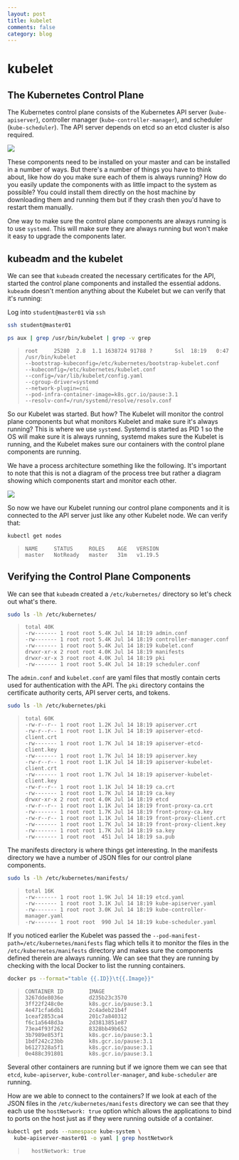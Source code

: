 ```yaml
---
layout: post
title: kubelet
comments: false
category: blog
---
```

# kubelet


## The Kubernetes Control Plane

The Kubernetes control plane consists of the Kubernetes API server (`kube-apiserver`), controller manager
(`kube-controller-manager`), and scheduler (`kube-scheduler`). The API server depends on etcd so an etcd cluster is
also required.


![](images/kubernetes-architecture.png)


These components need to be installed on your master and can be installed in a number of ways. But there's a number of
things you have to think about, like how do you make sure each of them is always running? How do you easily update the
components with as little impact to the system as possible? You could install them directly on the host machine by
downloading them and running them but if they crash then you'd have to restart them manually.

One way to make sure the control plane components are always running is to use `systemd`. This will make sure they are
always running but won't make it easy to upgrade the components later.

## kubeadm and the kubelet

We can see that `kubeadm` created the necessary certificates for the API, started the control plane components and
installed the essential addons. `kubeadm` doesn't mention anything about the Kubelet but we can verify that it's
running:

Log into `student@master01` via `ssh`

```bash
ssh student@master01
```

```bash
ps aux | grep /usr/bin/kubelet | grep -v grep
```
> ```
> root     25280  2.8  1.1 1638724 91788 ?       Ssl  18:19   0:47 /usr/bin/kubelet
> --bootstrap-kubeconfig=/etc/kubernetes/bootstrap-kubelet.conf
> --kubeconfig=/etc/kubernetes/kubelet.conf
> --config=/var/lib/kubelet/config.yaml
> --cgroup-driver=systemd
> --network-plugin=cni
> --pod-infra-container-image=k8s.gcr.io/pause:3.1
> --resolv-conf=/run/systemd/resolve/resolv.conf
> ```

So our Kubelet was started. But how? The Kubelet will monitor the control plane components but what monitors Kubelet
and make sure it's always running? This is where we use `systemd`. Systemd is started as PID 1 so the OS will make sure
it is always running, systemd makes sure the Kubelet is running, and the Kubelet makes sure our containers with the
control plane components are running.

We have a process architecture something like the following. It's important to note that this is not a diagram of the
process tree but rather a diagram showing which components start and monitor each other.

![](images/systemd.png)

So now we have our Kubelet running our control plane components and it is connected to the API server just like any
other Kubelet node. We can verify that:

```bash
kubectl get nodes
```
> ```
> NAME     STATUS     ROLES    AGE   VERSION
> master   NotReady   master   31m   v1.19.5
> ```
>
## Verifying the Control Plane Components

We can see that `kubeadm` created a `/etc/kubernetes/` directory so let's check out what's there.

```bash
sudo ls -lh /etc/kubernetes/
```

> ```
> total 40K
> -rw------- 1 root root 5.4K Jul 14 18:19 admin.conf
> -rw------- 1 root root 5.4K Jul 14 18:19 controller-manager.conf
> -rw------- 1 root root 5.4K Jul 14 18:19 kubelet.conf
> drwxr-xr-x 2 root root 4.0K Jul 14 18:19 manifests
> drwxr-xr-x 3 root root 4.0K Jul 14 18:19 pki
> -rw------- 1 root root 5.4K Jul 14 18:19 scheduler.conf
> ```

The `admin.conf` and `kubelet.conf` are yaml files that mostly contain certs used for authentication with the API. The
`pki` directory contains the certificate authority certs, API server certs, and tokens.

```bash
sudo ls -lh /etc/kubernetes/pki
```

> ```
> total 60K
> -rw-r--r-- 1 root root 1.2K Jul 14 18:19 apiserver.crt
> -rw-r--r-- 1 root root 1.1K Jul 14 18:19 apiserver-etcd-client.crt
> -rw------- 1 root root 1.7K Jul 14 18:19 apiserver-etcd-client.key
> -rw------- 1 root root 1.7K Jul 14 18:19 apiserver.key
> -rw-r--r-- 1 root root 1.1K Jul 14 18:19 apiserver-kubelet-client.crt
> -rw------- 1 root root 1.7K Jul 14 18:19 apiserver-kubelet-client.key
> -rw-r--r-- 1 root root 1.1K Jul 14 18:19 ca.crt
> -rw------- 1 root root 1.7K Jul 14 18:19 ca.key
> drwxr-xr-x 2 root root 4.0K Jul 14 18:19 etcd
> -rw-r--r-- 1 root root 1.1K Jul 14 18:19 front-proxy-ca.crt
> -rw------- 1 root root 1.7K Jul 14 18:19 front-proxy-ca.key
> -rw-r--r-- 1 root root 1.1K Jul 14 18:19 front-proxy-client.crt
> -rw------- 1 root root 1.7K Jul 14 18:19 front-proxy-client.key
> -rw------- 1 root root 1.7K Jul 14 18:19 sa.key
> -rw------- 1 root root  451 Jul 14 18:19 sa.pub
> ```

The manifests directory is where things get interesting. In the manifests directory we have a number of JSON files for
our control plane components.

```bash
sudo ls -lh /etc/kubernetes/manifests/
```

> ```
> total 16K
> -rw------- 1 root root 1.9K Jul 14 18:19 etcd.yaml
> -rw------- 1 root root 3.1K Jul 14 18:19 kube-apiserver.yaml
> -rw------- 1 root root 3.0K Jul 14 18:19 kube-controller-manager.yaml
> -rw------- 1 root root  990 Jul 14 18:19 kube-scheduler.yaml
> ```

If you noticed earlier the Kubelet was passed the `--pod-manifest-path=/etc/kubernetes/manifests` flag which tells it
to monitor the files in the `/etc/kubernetes/manifests` directory and makes sure the components defined therein are
always running. We can see that they are running by checking with the local Docker to list the running containers.

```bash
docker ps --format="table {{.ID}}\t{{.Image}}"
```

> ```
> CONTAINER ID        IMAGE
> 3267dde8036e        d235b23c3570
> 3ff22f248c0e        k8s.gcr.io/pause:3.1
> 4e471cfa6db1        2c4adeb21b4f
> 1ceaf2853ca4        201c7a840312
> f6c1a5648d3a        2d3813851e87
> 73ea4f93f262        8328bb49b652
> 3b7989e853f1        k8s.gcr.io/pause:3.1
> 1bdf242c23bb        k8s.gcr.io/pause:3.1
> b6127328a5f1        k8s.gcr.io/pause:3.1
> 0e488c391801        k8s.gcr.io/pause:3.1
> ```

Several other containers are running but if we ignore them we can see that `etcd`, `kube-apiserver`,
`kube-controller-manager`, and `kube-scheduler` are running.

How are we able to connect to the containers? If we look at each of the JSON files in the `/etc/kubernetes/manifests`
directory we can see that they each use the `hostNetwork: true` option which allows the applications to bind to ports
on the host just as if they were running outside of a container.

```bash
kubectl get pods --namespace kube-system \
  kube-apiserver-master01 -o yaml | grep hostNetwork
```

> ```
>   hostNetwork: true
> ```
